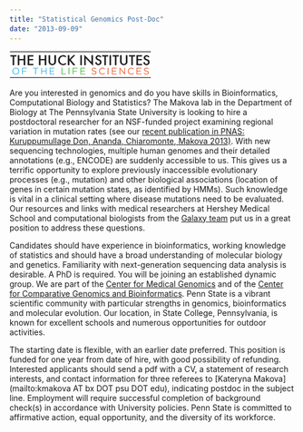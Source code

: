 ```yaml
---
title: "Statistical Genomics Post-Doc"
date: "2013-09-09"
---
```


<div class='right'><a href='http://www.huck.psu.edu/center/medical-genomics/'><img src="/src/images/logos/HuckLogo.png" alt="Center for Medical Genomics" width="250" /></a></div>

Are you interested in genomics and do you have skills in Bioinformatics, Computational Biology and Statistics? The Makova lab in the Department of Biology at The Pennsylvania State University is looking to hire a postdoctoral researcher for an NSF-funded project examining regional variation in mutation rates (see our [recent publication in PNAS: Kuruppumullage Don, Ananda, Chiaromonte, Makova 2013)](http://www.pnas.org//content/early/2013/08/16/1221792110.abstract). With new sequencing technologies, multiple human genomes and their detailed annotations (e.g., ENCODE) are suddenly accessible to us. This gives us a terrific opportunity to explore previously inaccessible evolutionary processes (e.g., mutation) and other biological associations (location of genes in certain mutation states, as identified by HMMs). Such knowledge is vital in a clinical setting where disease mutations need to be evaluated. Our resources and links with medical researchers at Hershey Medical School and computational biologists from the [Galaxy team](http://galaxyproject.org/) put us in a great position to address these questions. 

Candidates should have experience in bioinformatics, working knowledge of statistics and should have a broad understanding of molecular biology and genetics. Familiarity with next-generation sequencing data analysis is desirable. A PhD is required. 
You will be joining an established dynamic group. We are part of the [Center for Medical Genomics](http://www.huck.psu.edu/center/medical-genomics) and of the [Center for Comparative Genomics and Bioinformatics](http://www.bx.psu.edu/). Penn State is a vibrant scientific community with particular strengths in genomics, bioinformatics and molecular evolution. Our location, in State College, Pennsylvania, is known for excellent schools and numerous opportunities for outdoor activities. 

The starting date is flexible, with an earlier date preferred. This position is funded for one year from date of hire, with good possibility of refunding. Interested applicants should send a pdf with a CV, a statement of research interests, and contact information for three referees to [Kateryna Makova](mailto:kmakova AT bx DOT psu DOT edu), indicating postdoc in the subject line. Employment will require successful completion of background check(s) in accordance with University policies. Penn State is committed to affirmative action, equal opportunity, and the diversity of its workforce.


